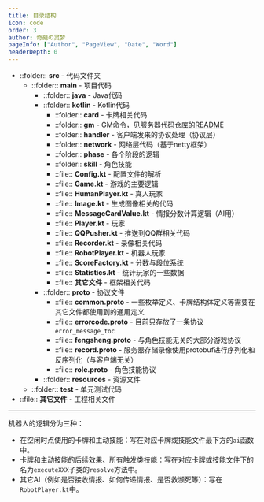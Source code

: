 ```yaml
---
title: 目录结构
icon: code
order: 3
author: 奇葩の灵梦
pageInfo: ["Author", "PageView", "Date", "Word"]
headerDepth: 0
---
```


- ::folder:: **src** - 代码文件夹
  - ::folder:: **main** - 项目代码
    - ::folder:: **java** - Java代码
    - ::folder:: **kotlin** - Kotlin代码
      - ::folder:: **card** - 卡牌相关代码
      - ::folder:: **gm** - GM命令，见[服务器代码仓库的README](https://github.com/CuteReimu/TheMessage?tab=readme-ov-file#%E5%85%B3%E4%BA%8Egm%E5%91%BD%E4%BB%A4)
      - ::folder:: **handler** - 客户端发来的协议处理（协议层）
      - ::folder:: **network** - 网络层代码（基于netty框架）
      - ::folder:: **phase** - 各个阶段的逻辑
      - ::folder:: **skill** - 角色技能
      - ::file:: **Config.kt** - 配置文件的解析
      - ::file:: **Game.kt** - 游戏的主要逻辑
      - ::file:: **HumanPlayer.kt** - 真人玩家
      - ::file:: **Image.kt** - 生成图像相关的代码
      - ::file:: **MessageCardValue.kt** - 情报分数计算逻辑（AI用）
      - ::file:: **Player.kt** - 玩家
      - ::file:: **QQPusher.kt** - 推送到QQ群相关代码
      - ::file:: **Recorder.kt** - 录像相关代码
      - ::file:: **RobotPlayer.kt** - 机器人玩家
      - ::file:: **ScoreFactory.kt** - 分数与段位系统
      - ::file:: **Statistics.kt** - 统计玩家的一些数据
      - ::file:: **其它文件** - 框架相关代码
    - ::folder:: **proto** - 协议文件
      - ::file:: **common.proto** - 一些枚举定义、卡牌结构体定义等需要在其它文件都使用到的通用定义
      - ::file:: **errorcode.proto** - 目前只存放了一条协议`error_message_toc`
      - ::file:: **fengsheng.proto** - 与角色技能无关的大部分游戏协议
      - ::file:: **record.proto** - 服务器存储录像使用protobuf进行序列化和反序列化（与客户端无关）
      - ::file:: **role.proto** - 角色技能协议
    - ::folder:: **resources** - 资源文件
  - ::folder:: **test** - 单元测试代码
- ::file:: **其它文件** - 工程相关文件

---

机器人的逻辑分为三种：

- 在空闲时点使用的卡牌和主动技能：写在对应卡牌或技能文件最下方的`ai`函数中。
- 卡牌和主动技能的后续效果、所有触发类技能：写在对应卡牌或技能文件下的名为`executeXXX`子类的`resolve`方法中。
- 其它AI（例如是否接收情报、如何传递情报、是否救濒死等）：写在`RobotPlayer.kt`中。

  
